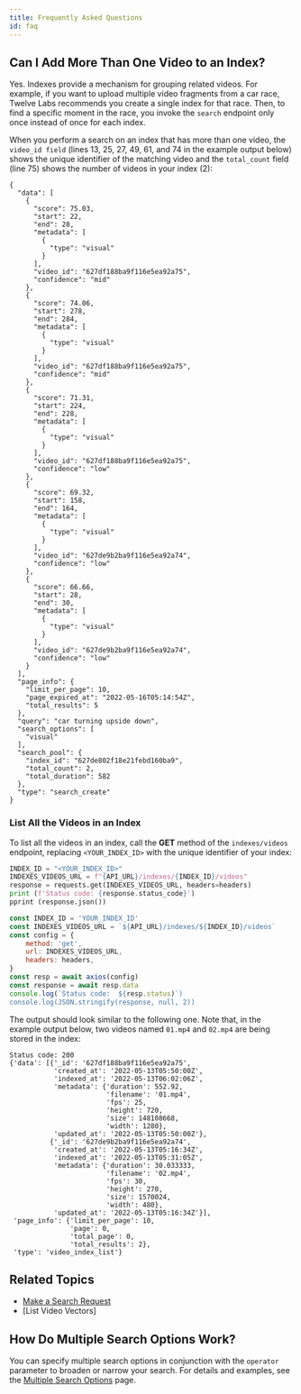 ```yaml
---
title: Frequently Asked Questions
id: faq
---
```


## Can I Add More Than One Video to an Index?

Yes. Indexes provide a mechanism for grouping related videos. For example, if you want to upload multiple video fragments from a car race, Twelve Labs recommends you create a single index for that race. Then, to find a specific moment in the race, you invoke the `search` endpoint only once instead of once for each index.

When you perform a search on an index that has more than one video, the `video_id field` (lines 13, 25, 27, 49, 61, and 74 in the example output below) shows the unique identifier of the matching video and the `total_count` field (line 75) shows the number of videos in your index (2):

```output showLineNumbers {12,24,36,48,60,74,75}
{
  "data": [
    {
      "score": 75.03,
      "start": 22,
      "end": 28,
      "metadata": [
        {
          "type": "visual"
        }
      ],
      "video_id": "627df188ba9f116e5ea92a75",
      "confidence": "mid"
    },
    {
      "score": 74.06,
      "start": 278,
      "end": 284,
      "metadata": [
        {
          "type": "visual"
        }
      ],
      "video_id": "627df188ba9f116e5ea92a75",
      "confidence": "mid"
    },
    {
      "score": 71.31,
      "start": 224,
      "end": 228,
      "metadata": [
        {
          "type": "visual"
        }
      ],
      "video_id": "627df188ba9f116e5ea92a75",
      "confidence": "low"
    },
    {
      "score": 69.32,
      "start": 158,
      "end": 164,
      "metadata": [
        {
          "type": "visual"
        }
      ],
      "video_id": "627de9b2ba9f116e5ea92a74",
      "confidence": "low"
    },
    {
      "score": 66.66,
      "start": 28,
      "end": 30,
      "metadata": [
        {
          "type": "visual"
        }
      ],
      "video_id": "627de9b2ba9f116e5ea92a74",
      "confidence": "low"
    }
  ],
  "page_info": {
    "limit_per_page": 10,
    "page_expired_at": "2022-05-16T05:14:54Z",
    "total_results": 5
  },
  "query": "car turning upside down",
  "search_options": [
    "visual"
  ],
  "search_pool": {
    "index_id": "627de802f18e21febd160ba9",
    "total_count": 2,
    "total_duration": 582
  },
  "type": "search_create"
}
```

### List All the Videos in an Index

To list all the videos in an index, call the **GET** method of the `indexes/videos` endpoint, replacing `<YOUR_INDEX_ID>` with the unique identifier of your index:

<Tabs>
<TabItem value="py" label="Python">

```python
INDEX_ID = "<YOUR_INDEX_ID>"
INDEXES_VIDEOS_URL = f"{API_URL}/indexes/{INDEX_ID}/videos"
response = requests.get(INDEXES_VIDEOS_URL, headers=headers)
print (f'Status code: {response.status_code}')
pprint (response.json())
```
</TabItem>
<TabItem value="js" label="Node.js">

```js
const INDEX_ID = 'YOUR_INDEX_ID'
const INDEXES_VIDEOS_URL = `${API_URL}/indexes/${INDEX_ID}/videos`
const config = {
    method: 'get',
    url: INDEXES_VIDEOS_URL,
    headers: headers,
}
const resp = await axios(config)
const response = await resp.data
console.log(`Status code:  ${resp.status)`)
console.log(JSON.stringify(response, null, 2))
```
</TabItem>
</Tabs>

The output should look similar to the following one. Note that, in the example output below, two videos named `01.mp4` and `02.mp4` are being stored in the index:

```output showLineNumbers {6,16}
Status code: 200
{'data': [{'_id': '627df188ba9f116e5ea92a75',
           'created_at': '2022-05-13T05:50:00Z',
           'indexed_at': '2022-05-13T06:02:06Z',
           'metadata': {'duration': 552.92,
                        'filename': '01.mp4',
                        'fps': 25,
                        'height': 720,
                        'size': 148108668,
                        'width': 1280},
           'updated_at': '2022-05-13T05:50:00Z'},
          {'_id': '627de9b2ba9f116e5ea92a74',
           'created_at': '2022-05-13T05:16:34Z',
           'indexed_at': '2022-05-13T05:31:05Z',
           'metadata': {'duration': 30.033333,
                        'filename': '02.mp4',
                        'fps': 30,
                        'height': 270,
                        'size': 1570024,
                        'width': 480},
           'updated_at': '2022-05-13T05:16:34Z'}],
 'page_info': {'limit_per_page': 10,
               'page': 0,
               'total_page': 0,
               'total_results': 2},
 'type': 'video_index_list'}
```

## Related Topics
- [Make a Search Request](/api-reference/search#make-a-search-request)
- [List Video Vectors]


## How Do Multiple Search Options Work?

You can specify multiple search options in conjunction with the `operator` parameter to broaden or narrow your search. For details and examples, see the [Multiple Search Options](/guides/performing-searches/multiple-search-options) page.
